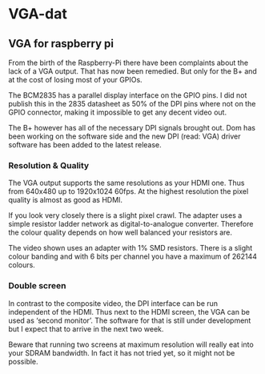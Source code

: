 
# VGA-dat

## VGA for raspberry pi 

From the birth of the Raspberry-Pi there have been complaints about the lack of a VGA output. That has now been remedied. But only for the B+ and at the cost of losing most of your GPIOs. 

The BCM2835 has a parallel display interface on the GPIO pins. I did not publish this in the 2835 datasheet as 50% of the DPI pins where not on the GPIO connector, making it impossible to get any decent video out. 

The B+ however has all of the necessary DPI signals brought out. Dom has been working on the software side and the new DPI (read: VGA) driver software has been added to the latest release. 

### Resolution & Quality 

The VGA output supports the same resolutions as your HDMI one. Thus from 640x480 up to 1920x1024 60fps. At the highest resolution the pixel quality is almost as good as HDMI. 

If you look very closely there is a slight pixel crawl. The adapter uses a simple resistor ladder network as digital-to-analogue converter. Therefore the colour quality depends on how well balanced your resistors are. 

The video shown uses an adapter with 1% SMD resistors. There is a slight colour banding and with 6 bits per channel you have a maximum of 262144 colours.  


### Double screen 
In contrast to the composite video, the DPI interface can be run independent of the HDMI. Thus next to the HDMI screen, the VGA can be used as ‘second monitor’. The software for that is still under development but I expect that to arrive in the next two week. 

Beware that running two screens at maximum resolution will really eat into your SDRAM bandwidth. In fact it has not tried yet, so it might not be possible. 